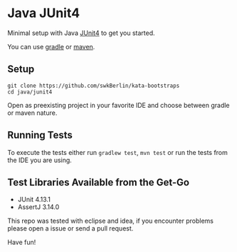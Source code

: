 # Java JUnit4

Minimal setup with Java [JUnit4](https://junit.org/junit4/) to get you started.

You can use [gradle](https://gradle.org/) or [maven](https://maven.apache.org/).

## Setup

    git clone https://github.com/swkBerlin/kata-bootstraps
    cd java/junit4

Open as preexisting project in your favorite IDE and choose between gradle or maven nature.

## Running Tests

To execute the tests either run `gradlew test`, `mvn test` or run the tests from the IDE you are using.

## Test Libraries Available from the Get-Go
- JUnit 4.13.1
- AssertJ 3.14.0

This repo was tested with eclipse and idea, if you encounter problems please open a issue or send a pull request.

Have fun!
